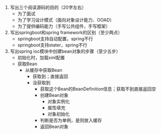 1. 写出三个阅读源码的目的（20字左右） 
   + 为了面试
   + 为了学习设计模式（面向对象设计能力、OOAD）
   + 为了提供编码能力（手写公共组件，手写框架）
2. 写出springboot和spring framework的区别（至少两点）
   + springboot支持自动配置，spring不行
   + springboot支持stater，spring不行
3. 写出spring ioc模块中创建bean对象的步骤（至少五步） 
   + 初始化时，加载xml配置
   + 获取Bean
     + 从缓存中获取Bean
       + 获取到；直接返回
       + 没获取到
         + 获取这个Bean的BeanDefinition信息；获取不到直接返回空
         + 创建Bean对象
           + 对象实例化
           + 属性填充
           + 对象初始化
         + 判断是否为单例，是则放入缓存
         + 返回Bean对象